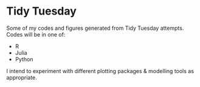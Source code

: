 # Tidy Tuesday

Some of my codes and figures generated from Tidy Tuesday attempts. Codes will be in one of:

* R
* Julia
* Python

I intend to experiment with different plotting packages & modelling tools as appropriate. 

